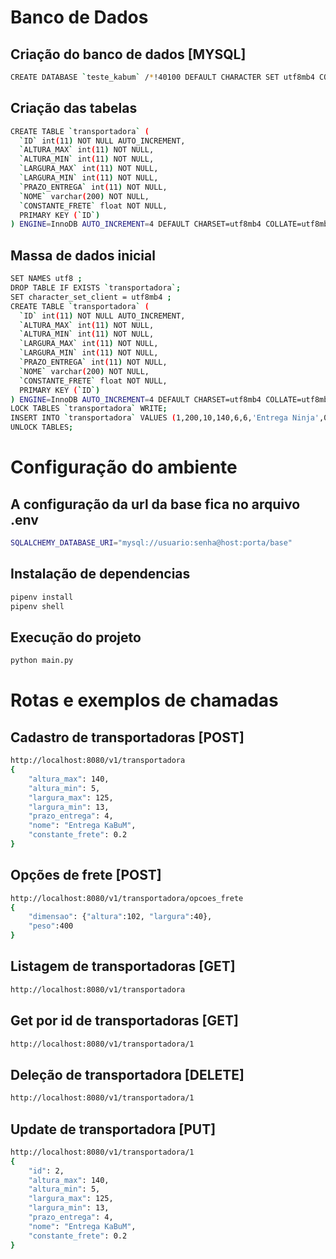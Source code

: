 # Banco de Dados

## Criação do banco de dados [MYSQL]
```sh
CREATE DATABASE `teste_kabum` /*!40100 DEFAULT CHARACTER SET utf8mb4 COLLATE utf8mb4_0900_ai_ci */;
```

## Criação das tabelas
```sh
CREATE TABLE `transportadora` (
  `ID` int(11) NOT NULL AUTO_INCREMENT,
  `ALTURA_MAX` int(11) NOT NULL,
  `ALTURA_MIN` int(11) NOT NULL,
  `LARGURA_MAX` int(11) NOT NULL,
  `LARGURA_MIN` int(11) NOT NULL,
  `PRAZO_ENTREGA` int(11) NOT NULL,
  `NOME` varchar(200) NOT NULL,
  `CONSTANTE_FRETE` float NOT NULL,
  PRIMARY KEY (`ID`)
) ENGINE=InnoDB AUTO_INCREMENT=4 DEFAULT CHARSET=utf8mb4 COLLATE=utf8mb4_0900_ai_ci;
```

## Massa de dados inicial
```sh
SET NAMES utf8 ;
DROP TABLE IF EXISTS `transportadora`;
SET character_set_client = utf8mb4 ;
CREATE TABLE `transportadora` (
  `ID` int(11) NOT NULL AUTO_INCREMENT,
  `ALTURA_MAX` int(11) NOT NULL,
  `ALTURA_MIN` int(11) NOT NULL,
  `LARGURA_MAX` int(11) NOT NULL,
  `LARGURA_MIN` int(11) NOT NULL,
  `PRAZO_ENTREGA` int(11) NOT NULL,
  `NOME` varchar(200) NOT NULL,
  `CONSTANTE_FRETE` float NOT NULL,
  PRIMARY KEY (`ID`)
) ENGINE=InnoDB AUTO_INCREMENT=4 DEFAULT CHARSET=utf8mb4 COLLATE=utf8mb4_0900_ai_ci;
LOCK TABLES `transportadora` WRITE;
INSERT INTO `transportadora` VALUES (1,200,10,140,6,6,'Entrega Ninja',0.3),(2,140,5,125,13,4,'Entrega KaBuM',0.2);
UNLOCK TABLES;
```

# Configuração do ambiente

## A configuração da url da base fica no arquivo .env
```sh
SQLALCHEMY_DATABASE_URI="mysql://usuario:senha@host:porta/base"
```

## Instalação de dependencias
```sh
pipenv install
pipenv shell
```

## Execução do projeto
```sh
python main.py
```

# Rotas e exemplos de chamadas

## Cadastro de transportadoras [POST]
```sh
http://localhost:8080/v1/transportadora
{
    "altura_max": 140,
    "altura_min": 5,
    "largura_max": 125,
    "largura_min": 13,
    "prazo_entrega": 4,
    "nome": "Entrega KaBuM",
    "constante_frete": 0.2
}
```

## Opções de frete [POST]
```sh
http://localhost:8080/v1/transportadora/opcoes_frete
{
    "dimensao": {"altura":102, "largura":40},
    "peso":400
}
```

## Listagem de transportadoras [GET]
```sh
http://localhost:8080/v1/transportadora
```

## Get por id de transportadoras [GET]
```sh
http://localhost:8080/v1/transportadora/1
```

## Deleção de transportadora [DELETE]
```sh
http://localhost:8080/v1/transportadora/1
```

## Update de transportadora [PUT]
```sh
http://localhost:8080/v1/transportadora/1
{
    "id": 2,
    "altura_max": 140,
    "altura_min": 5,
    "largura_max": 125,
    "largura_min": 13,
    "prazo_entrega": 4,
    "nome": "Entrega KaBuM",
    "constante_frete": 0.2
}
```
